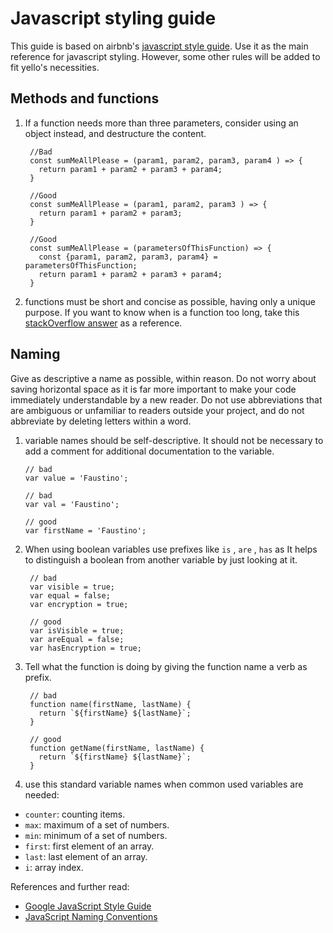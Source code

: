 # Javascript styling guide

This guide is based on airbnb's [javascript style guide](https://github.com/airbnb/javascript). Use it as the main reference for javascript styling. However, some other rules will be added to fit yello's necessities.

## Methods and functions

1. If a function needs more than three parameters, consider using an object instead, and destructure the content.

        //Bad
        const sumMeAllPlease = (param1, param2, param3, param4 ) => {
          return param1 + param2 + param3 + param4;
        }

        //Good
        const sumMeAllPlease = (param1, param2, param3 ) => {
          return param1 + param2 + param3;
        }

        //Good
        const sumMeAllPlease = (parametersOfThisFunction) => {
          const {param1, param2, param3, param4} = parametersOfThisFunction;
          return param1 + param2 + param3 + param4;
        }

2. functions must be short and concise as possible, having only a unique purpose. If you want to know when is a function too long, take this [stackOverflow answer](https://stackoverflow.com/a/475762/8407062) as a reference.

## Naming
Give as descriptive a name as possible, within reason. Do not worry about saving horizontal space as it is far more important to make your code immediately understandable by a new reader. Do not use abbreviations that are ambiguous or unfamiliar to readers outside your project, and do not abbreviate by deleting letters within a word.

1.  variable names should be self-descriptive. It should not be necessary to add a comment for additional documentation to the variable.

        // bad
        var value = 'Faustino';
        
        // bad
        var val = 'Faustino';
        
        // good
        var firstName = 'Faustino';

2. When using boolean variables use prefixes like `is` , `are` , `has` as It helps to distinguish a boolean from another variable by just looking at it.

        // bad
        var visible = true;
        var equal = false;
        var encryption = true;
        
        // good
        var isVisible = true;
        var areEqual = false;
        var hasEncryption = true;

3. Tell what the function is doing by giving the function name a verb as prefix.

        // bad
        function name(firstName, lastName) {
          return `${firstName} ${lastName}`;
        }
        
        // good
        function getName(firstName, lastName) {
          return `${firstName} ${lastName}`;
        }

4. use this standard variable names when common used variables are needed:

* `counter`: counting items.
* `max`: maximum of a set of numbers.
* `min`: minimum of a set of numbers.
* `first`: first element of an array.
* `last`: last element of an array.
* `i`: array index.

References and further read:

* [Google JavaScript Style Guide](https://google.github.io/styleguide/jsguide.html#naming)
* [JavaScript Naming Conventions](https://www.robinwieruch.de/javascript-naming-conventions)



